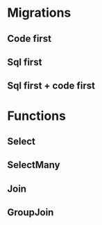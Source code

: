 # Migrations
## Code first
## Sql first
## Sql first + code first
# Functions
## Select
## SelectMany
## Join
## GroupJoin
